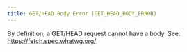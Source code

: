 ```yaml
---
title: GET/HEAD Body Error (GET_HEAD_BODY_ERROR)
---
```


By definition, a GET/HEAD request cannot have a body.
See: https://fetch.spec.whatwg.org/

